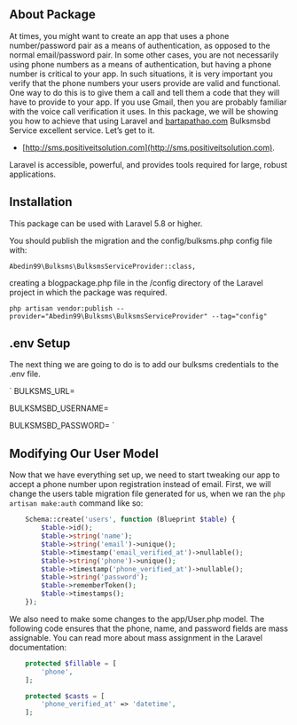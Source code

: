 ## About Package

At times, you might want to create an app that uses a phone number/password pair as a means of authentication, as opposed to the normal email/password pair. In some other cases, you are not necessarily using phone numbers as a means of authentication, but having a phone number is critical to your app. In such situations, it is very important you verify that the phone numbers your users provide are valid and functional. One way to do this is to give them a call and tell them a code that they will have to provide to your app. If you use Gmail, then you are probably familiar with the voice call verification it uses. In this package, we will be showing you how to achieve that using Laravel and [bartapathao.com](http://bartapathao.com) Bulksmsbd Service excellent service. Let’s get to it.

- [http://sms.positiveitsolution.com](http://sms.positiveitsolution.com).

Laravel is accessible, powerful, and provides tools required for large, robust applications.

## Installation

This package can be used with Laravel 5.8 or higher.

You should publish the migration and the config/bulksms.php config file with:

`
    Abedin99\Bulksms\BulksmsServiceProvider::class,
`

creating a blogpackage.php file in the /config directory of the Laravel project in which the package was required.

    php artisan vendor:publish --provider="Abedin99\Bulksms\BulksmsServiceProvider" --tag="config"


## .env Setup
The next thing we are going to do is to add our bulksms credentials to the .env file.

`
BULKSMS_URL=<url>

BULKSMSBD_USERNAME=<username>

BULKSMSBD_PASSWORD=<password>
`

## Modifying Our User Model

Now that we have everything set up, we need to start tweaking our app to accept a phone number upon registration instead of email. First, we will change the users table migration file generated for us, when we ran the `php artisan make:auth` command like so:

```php
    Schema::create('users', function (Blueprint $table) {
        $table->id();
        $table->string('name');
        $table->string('email')->unique();
        $table->timestamp('email_verified_at')->nullable();
        $table->string('phone')->unique();
        $table->timestamp('phone_verified_at')->nullable();
        $table->string('password');
        $table->rememberToken();
        $table->timestamps();
    });
```

We also need to make some changes to the app/User.php model. The following code ensures that the phone, name, and password fields are mass assignable. You can read more about mass assignment in the Laravel documentation:

    
```php
    protected $fillable = [
        'phone',
    ];

    protected $casts = [
        'phone_verified_at' => 'datetime',
    ];
```
